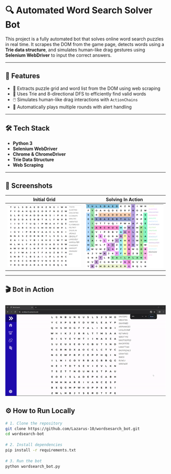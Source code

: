 # 🔍 Automated Word Search Solver Bot

This project is a fully automated bot that solves online word search puzzles in real time. It scrapes the DOM from the game page, detects words using a **Trie data structure**, and simulates human-like drag gestures using **Selenium WebDriver** to input the correct answers.

---

## 🚀 Features

- 🔎 Extracts puzzle grid and word list from the DOM using web scraping  
- 🧠 Uses Trie and 8-directional DFS to efficiently find valid words  
- 🖱️ Simulates human-like drag interactions with `ActionChains`  
- 🔁 Automatically plays multiple rounds with alert handling  

---

## 🛠️ Tech Stack

- **Python 3**  
- **Selenium WebDriver**  
- **Chrome & ChromeDriver**  
- **Trie Data Structure**  
- **Web Scraping**  

---

## 📸 Screenshots

| Initial Grid           | Solving In Action      |
|-----------------------|-----------------------|
| ![Initial Grid](assets/initialGrid.png) | ![Solving In Action](assets/solving_in_action.png) |

---

## 🎬 Bot in Action

![Bot in Action](assets/bot_in_action.gif)
---

## ⚙️ How to Run Locally

```bash
# 1. Clone the repository
git clone https://github.com/Lazarus-10/wordsesarch_bot.git
cd wordsearch-bot

# 2. Install dependencies
pip install -r requirements.txt

# 3. Run the bot
python wordsearch_bot.py 
```